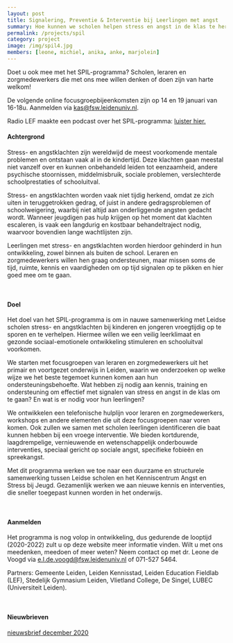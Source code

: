 ```yaml
---
layout: post
title: Signalering, Preventie & Interventie bij Leerlingen met angst
summary: Hoe kunnen we scholen helpen stress en angst in de klas te herkennen en te voorkomen en samen met scholen leerlingen snel de juiste ondersteuning bieden? Doe mee met het SPIL-programma!
permalink: /projects/spil
category: project
image: /img/spil4.jpg
members: [leone, michiel, anika, anke, marjolein]
---
```


Doet u ook mee met het SPIL-programma? Scholen, leraren en zorgmedewerkers die met ons mee willen denken of doen zijn van harte welkom!
<br>

De volgende online focusgroepbijeenkomsten zijn op 14 en 19 januari van 16-18u. Aanmelden via kas@fsw.leidenuniv.nl.
<br>

Radio LEF maakte een podcast over het SPIL-programma: [luister hier.](https://open.spotify.com/episode/1woeQZApsmgxbpQtfEQPGZ?si=iIYTHGOHTlGYJw-TEfYx5w)
<br> 

#### Achtergrond

Stress- en angstklachten zijn wereldwijd de meest voorkomende mentale problemen en ontstaan vaak al in de kindertijd. Deze klachten gaan meestal niet vanzelf over en kunnen onbehandeld leiden tot eenzaamheid, andere psychische stoornissen, middelmisbruik, sociale problemen, verslechterde schoolprestaties of schooluitval.

Stress- en angstklachten worden vaak niet tijdig herkend, omdat ze zich uiten in teruggetrokken gedrag, of juist in andere gedragsproblemen of schoolweigering, waarbij niet altijd aan onderliggende angsten gedacht wordt. Wanneer jeugdigen pas hulp krijgen op het moment dat klachten escaleren, is vaak een langdurig en kostbaar behandeltraject nodig, waarvoor bovendien lange wachtlijsten zijn.

Leerlingen met stress- en angstklachten worden hierdoor gehinderd in hun ontwikkeling, zowel binnen als buiten de school. Leraren en zorgmedewerkers willen hen graag ondersteunen, maar missen soms de tijd, ruimte, kennis en vaardigheden om op tijd signalen op te pikken en hier goed mee om te gaan.

<br>

#### Doel

Het doel van het SPIL-programma is om in nauwe samenwerking met Leidse scholen stress- en angstklachten bij kinderen en jongeren vroegtijdig op te sporen en te verhelpen. Hiermee willen we een veilig leerklimaat en gezonde sociaal-emotionele ontwikkeling stimuleren en schooluitval voorkomen.

We starten met focusgroepen van leraren en zorgmedewerkers uit het primair en voortgezet onderwijs in Leiden, waarin we onderzoeken op welke wijze we het beste tegemoet kunnen komen aan hun ondersteuningsbehoefte. Wat hebben zij nodig aan kennis, training en ondersteuning om effectief met signalen van stress en angst in de klas om te gaan? En wat is er nodig voor hun leerlingen?

We ontwikkelen een telefonische hulplijn voor leraren en zorgmedewerkers, workshops en andere elementen die uit deze focusgroepen naar voren komen. Ook zullen we samen met scholen leerlingen identificeren die baat kunnen hebben bij een vroege interventie. We bieden kortdurende, laagdrempelige, vernieuwende en wetenschappelijk onderbouwde interventies, speciaal gericht op sociale angst, specifieke fobieën en spreekangst.

Met dit programma werken we toe naar een duurzame en structurele samenwerking tussen Leidse scholen en het Kenniscentrum Angst en Stress bij Jeugd. Gezamenlijk werken we aan nieuwe kennis en interventies, die sneller toegepast kunnen worden in het onderwijs.

<br>

#### Aanmelden

Het programma is nog volop in ontwikkeling, dus gedurende de looptijd (2020-2022) zult u op deze website meer informatie vinden. Wilt u met ons meedenken, meedoen of meer weten?
Neem contact op met dr. Leone de Voogd via e.l.de.voogd@fsw.leidenuniv.nl of 071-527 5464.

Partners: Gemeente Leiden, Leiden Kennisstad, Leiden Education Fieldlab (LEF), Stedelijk Gymnasium Leiden, Vlietland College, De Singel, LUBEC (Universiteit Leiden).

<br>

#### Nieuwbrieven
[nieuwsbrief december 2020](/pdf/SPIL-nieuwsbrief-dec2020.pdf)
